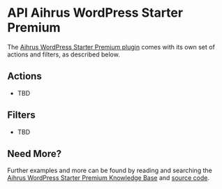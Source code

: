 # API Aihrus WordPress Starter Premium

The [Aihrus WordPress Starter Premium plugin](http://wordpress.org/plugins/wordpress-starter/) comes with its own set of actions and filters, as described below.

## Actions

* TBD

## Filters

* TBD

## Need More?

Further examples and more can be found by reading and searching the [Aihrus WordPress Starter Premium Knowledge Base](https://aihrus.zendesk.com/categories/20102742-WordPress-Starter-Plugin) and [source code](https://github.com/michael-cannon/wordpress-starter-premium).
